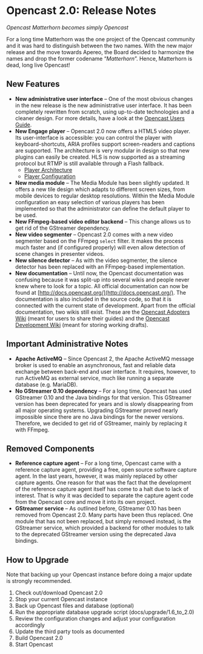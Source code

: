 Opencast 2.0: Release Notes
===========================

*Opencast Matterhorn becomes simply Opencast*

For a long time Matterhorn was the one project of the Opencast community and it was hard to distinguish between the two
names. With the new major release and the move towards Apereo, the Board decided to harmonize the names and
drop the former codename “*Matterhorn*”. Hence, Matterhorn is dead, long live Opencast!

New Features
------------

 - **New administrative user interface** –
   One of the most obvious changes in the new release is the new administrative user interface. It has been completely
   rewritten from scratch, using up-to-date technologies and a cleaner design. For more details, have a look at the
   [Opencast Users Guide](http://docs.opencast.org/r/2.0.x/user).
 - **New Engage player** –
   Opencast 2.0 now offers a HTML5 video player. Its user-interface is accessible: you can control the player with
   keyboard-shortcuts, ARIA profiles support screen-readers and captions are supported.
   The architecture is very modular in design so that new plugins can easily be created. HLS is now supported as a
   streaming protocol but RTMP is still available through a Flash fallback.
    - [Player Architecture](http://docs.opencast.org/r/2.0.x/admin/modules/player.architecture/)
    - [Player Configuration](http://docs.opencast.org/r/2.0.x/admin/modules/player.configuration/)
 - **New media module** –
   The Media Module has been slightly updated. It offers a new tile design which adapts to different screen sizes,
   from mobile devices to regular desktop resolutions.
   Within the Media Module configuration an easy selection of various players has been implemented so that the
   administrator can define the default player to be used.
 - **New FFmpeg-based video editor backend** –
   This change allows us to get rid of the GStreamer dependency.
 - **New video segmenter** –
   Opencast 2.0 comes with a new video segmenter based on the FFmpeg `select` filter. It makes the process much faster
   and (if configured properly) will even allow detection of scene changes in presenter videos.
 - **New silence detector** –
   As with the video segmenter, the silence detector has been replaced with an FFmpeg-based implementation.
 - **New documentation** –
   Until now, the Opencast documentation was confusing because it was split-up into several wikis and people never knew
   where to look for a topic. All official documentation can now be found at
   [http://docs.opencast.org/](http://docs.opencast.org/). The documentation is also included in the source code, so
   that it is connected with the current state of development.  Apart from the official documentation, two wikis still
   exist. These are the [Opencast Adopters Wiki](https://opencast.jira.com/wiki) (meant for users to share their guides)
   and the [Opencast Development Wiki](https://opencast.jira.com/wiki/display/MH) (meant for storing working drafts).

Important Administrative Notes
------------------------------

 - **Apache ActiveMQ** –
   Since Opencast 2, the Apache ActiveMQ message broker is used to enable an asynchronous, fast and reliable data
   exchange between back-end and user interface. It requires, however, to run ActiveMQ as external service, much like
   running a separate database (e.g. MariaDB).
 - **No GStreamer 0.10 dependency** –
   For a long time, Opencast has used GStreamer 0.10 and the Java bindings for that version. This GStreamer version
   has been deprecated for years and is slowly disappearing from all major operating systems. Upgrading GStreamer proved
   nearly impossible since there are no Java bindings for the newer versions. Therefore, we decided to get rid of
   GStreamer, mainly by replacing it with FFmpeg.

Removed Components
------------------

 - **Reference capture agent** –
   For a long time, Opencast came with a reference capture agent, providing a free, open source software capture agent.
   In the last years, however, it was mainly replaced by other capture agents. One reason for that was the fact that the
   development of the reference capture agent itself has come to a halt due to lack of interest. That is why
   it was decided to separate the capture agent code from the Opencast core and move it into its own project.
 - **GStreamer service** –
   As outlined before, GStreamer 0.10 has been removed from Opencast 2.0. Many parts have been thus replaced. One
   module that has not been replaced, but simply removed instead, is the GStreamer service, which provided a backend
   for other modules to talk to the deprecated GStreamer version using the deprecated Java bindings.

How to Upgrade
--------------

Note that backing up your Opencast instance before doing a major update is strongly recommended.

1. Check out/download Opencast 2.0
2. Stop your current Opencast instance
3. Back up Opencast files and database (optional)
4. Run the appropriate database upgrade script (docs/upgrade/1.6_to_2.0)
5. Review the configuration changes and adjust your configuration accordingly
6. Update the third party tools as documented
7. Build Opencast 2.0
8. Start Opencast
